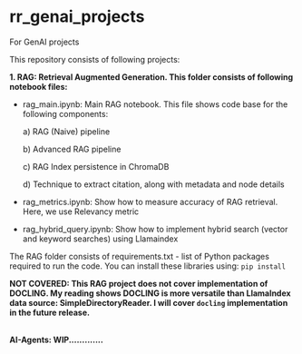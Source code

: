 # rr_genai_projects
For GenAI projects

This repository consists of following projects:

<b>1. RAG: Retrieval Augmented Generation.  This folder consists of following notebook files:</b>

   * rag_main.ipynb: Main RAG notebook.  This file shows code base for the following components:

        a) RAG (Naive) pipeline
     
        b) Advanced RAG pipeline

        c) RAG Index persistence in ChromaDB

        d) Technique to extract citation, along with metadata and node details

   * rag_metrics.ipynb: Show how to measure accuracy of RAG retrieval.  Here, we use Relevancy metric

   * rag_hybrid_query.ipynb: Show how to implement hybrid search (vector and keyword searches) using Llamaindex

The RAG folder consists of requirements.txt - list of Python packages required to run the code.  You can install these libraries using: `pip install`

<b>NOT COVERED:<b> This RAG project does not cover implementation of DOCLING.  My reading shows DOCLING is more versatile than LlamaIndex data source: SimpleDirectoryReader. I will cover `docling` implementation in the future release. 

<br />
<b>AI-Agents:</b> WIP.............
